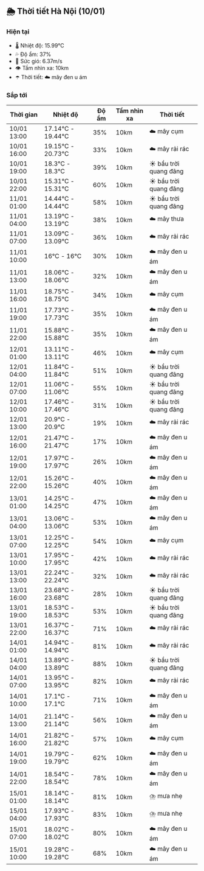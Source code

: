 ## 🌦️ Thời tiết Hà Nội (10/01)

### Hiện tại

- 🌡️ Nhiệt độ: 15.99℃
- 💦 Độ ẩm: 37%
- 💨 Sức gió: 6.37m/s
- 👁️ Tầm nhìn xa: 10km
- ☂️ Thời tiết: ☁️ mây đen u ám

### Sắp tới

| Thời gian | Nhiệt độ | Độ ẩm | Tầm nhìn xa | Thời tiết |
| --- | --- | --- | --- | --- |
| 10/01 13:00 | 17.14℃ - 19.44℃ | 35% | 10km | ☁️ mây cụm |
| 10/01 16:00 | 19.15℃ - 20.73℃ | 33% | 10km | ☁️ mây rải rác |
| 10/01 19:00 | 18.3℃ - 18.3℃ | 39% | 10km | ☀️ bầu trời quang đãng |
| 10/01 22:00 | 15.31℃ - 15.31℃ | 60% | 10km | ☀️ bầu trời quang đãng |
| 11/01 01:00 | 14.44℃ - 14.44℃ | 58% | 10km | ☀️ bầu trời quang đãng |
| 11/01 04:00 | 13.19℃ - 13.19℃ | 38% | 10km | ☁️ mây thưa |
| 11/01 07:00 | 13.09℃ - 13.09℃ | 36% | 10km | ☁️ mây rải rác |
| 11/01 10:00 | 16℃ - 16℃ | 30% | 10km | ☁️ mây đen u ám |
| 11/01 13:00 | 18.06℃ - 18.06℃ | 32% | 10km | ☁️ mây đen u ám |
| 11/01 16:00 | 18.75℃ - 18.75℃ | 34% | 10km | ☁️ mây cụm |
| 11/01 19:00 | 17.73℃ - 17.73℃ | 35% | 10km | ☁️ mây đen u ám |
| 11/01 22:00 | 15.88℃ - 15.88℃ | 35% | 10km | ☁️ mây đen u ám |
| 12/01 01:00 | 13.11℃ - 13.11℃ | 46% | 10km | ☁️ mây cụm |
| 12/01 04:00 | 11.84℃ - 11.84℃ | 51% | 10km | ☀️ bầu trời quang đãng |
| 12/01 07:00 | 11.06℃ - 11.06℃ | 55% | 10km | ☀️ bầu trời quang đãng |
| 12/01 10:00 | 17.46℃ - 17.46℃ | 31% | 10km | ☀️ bầu trời quang đãng |
| 12/01 13:00 | 20.9℃ - 20.9℃ | 19% | 10km | ☁️ mây rải rác |
| 12/01 16:00 | 21.47℃ - 21.47℃ | 17% | 10km | ☁️ mây đen u ám |
| 12/01 19:00 | 17.97℃ - 17.97℃ | 26% | 10km | ☁️ mây đen u ám |
| 12/01 22:00 | 15.26℃ - 15.26℃ | 40% | 10km | ☁️ mây đen u ám |
| 13/01 01:00 | 14.25℃ - 14.25℃ | 47% | 10km | ☁️ mây đen u ám |
| 13/01 04:00 | 13.06℃ - 13.06℃ | 53% | 10km | ☁️ mây đen u ám |
| 13/01 07:00 | 12.25℃ - 12.25℃ | 54% | 10km | ☁️ mây cụm |
| 13/01 10:00 | 17.95℃ - 17.95℃ | 42% | 10km | ☁️ mây rải rác |
| 13/01 13:00 | 22.24℃ - 22.24℃ | 32% | 10km | ☁️ mây rải rác |
| 13/01 16:00 | 23.68℃ - 23.68℃ | 28% | 10km | ☀️ bầu trời quang đãng |
| 13/01 19:00 | 18.53℃ - 18.53℃ | 53% | 10km | ☀️ bầu trời quang đãng |
| 13/01 22:00 | 16.37℃ - 16.37℃ | 71% | 10km | ☁️ mây rải rác |
| 14/01 01:00 | 14.94℃ - 14.94℃ | 81% | 10km | ☁️ mây rải rác |
| 14/01 04:00 | 13.89℃ - 13.89℃ | 88% | 10km | ☀️ bầu trời quang đãng |
| 14/01 07:00 | 13.95℃ - 13.95℃ | 82% | 10km | ☁️ mây rải rác |
| 14/01 10:00 | 17.1℃ - 17.1℃ | 71% | 10km | ☁️ mây đen u ám |
| 14/01 13:00 | 21.14℃ - 21.14℃ | 56% | 10km | ☁️ mây đen u ám |
| 14/01 16:00 | 21.82℃ - 21.82℃ | 57% | 10km | ☁️ mây cụm |
| 14/01 19:00 | 19.79℃ - 19.79℃ | 62% | 10km | ☁️ mây đen u ám |
| 14/01 22:00 | 18.54℃ - 18.54℃ | 78% | 10km | ☁️ mây đen u ám |
| 15/01 01:00 | 18.14℃ - 18.14℃ | 81% | 10km | ⛈️ mưa nhẹ |
| 15/01 04:00 | 17.93℃ - 17.93℃ | 83% | 10km | ⛈️ mưa nhẹ |
| 15/01 07:00 | 18.02℃ - 18.02℃ | 80% | 10km | ☁️ mây đen u ám |
| 15/01 10:00 | 19.28℃ - 19.28℃ | 68% | 10km | ☁️ mây đen u ám |
